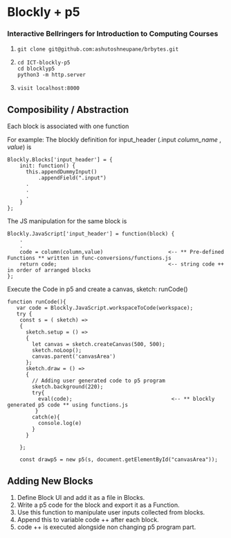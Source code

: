 

# Blockly + p5

### Interactive Bellringers for Introduction to Computing Courses

1.  
   ```
   git clone git@github.com:ashutoshneupane/brbytes.git
   ```
    
2. 
   ```
   cd ICT-blockly-p5
   cd blocklyp5
   python3 -m http.server
   ```

3.  
   ```
   visit localhost:8000
   ```

## Composibility / Abstraction

Each block is associated with one function 

For example:  The blockly definition for input_header (.input _column_name_ , _value_) is  

```
Blockly.Blocks['input_header'] = {
    init: function() {
      this.appendDummyInput()
          .appendField(".input")
      .
      .
      .
    }
};

```

The JS manipulation for the same block is

```
Blockly.JavaScript['input_header'] = function(block) {
    .
    .
    code = column(column,value)                     <-- ** Pre-defined Functions ** written in func-conversions/functions.js 
    return code;                                    <-- string code ++ in order of arranged blocks  
};

```

Execute the Code in p5 and create a canvas, sketch: runCode()

```
function runCode(){   
   var code = Blockly.JavaScript.workspaceToCode(workspace);
   try {
    const s = ( sketch) => 
    {
      sketch.setup = () => 
      { 
        let canvas = sketch.createCanvas(500, 500); 
        sketch.noLoop();
        canvas.parent('canvasArea')
      };
      sketch.draw = () => 
      {
        // Adding user generated code to p5 program
        sketch.background(220);
        try{
          eval(code);                                <-- ** blockly generated p5 code ** using functions.js
         }
        catch(e){
          console.log(e)
        }
      }

    }; 

    const drawp5 = new p5(s, document.getElementById("canvasArea"));
```

## Adding New Blocks

1. Define Block UI and add it as a file in Blocks. 
2. Write a p5 code for the block and export it as a Function. 
3. Use this function to manipulate user inputs collected from blocks. 
4. Append this to variable code ++ after each block. 
5. code ++ is executed alongside non changing p5 program part. 


